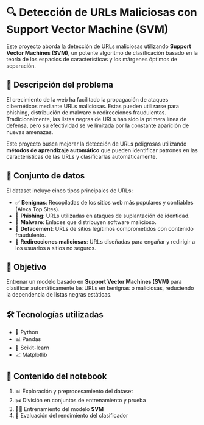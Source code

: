 # 🔍 Detección de URLs Maliciosas con Support Vector Machine (SVM)  

Este proyecto aborda la detección de URLs maliciosas utilizando **Support Vector Machines (SVM)**, un potente algoritmo de clasificación basado en la teoría de los espacios de características y los márgenes óptimos de separación.  

## 📌 Descripción del problema  
El crecimiento de la web ha facilitado la propagación de ataques cibernéticos mediante URLs maliciosas. Estas pueden utilizarse para phishing, distribución de malware o redirecciones fraudulentas. Tradicionalmente, las listas negras de URLs han sido la primera línea de defensa, pero su efectividad se ve limitada por la constante aparición de nuevas amenazas.  

Este proyecto busca mejorar la detección de URLs peligrosas utilizando **métodos de aprendizaje automático** que pueden identificar patrones en las características de las URLs y clasificarlas automáticamente.  

## 📂 Conjunto de datos  
El dataset incluye cinco tipos principales de URLs:  
- ✅ **Benignas**: Recopiladas de los sitios web más populares y confiables (Alexa Top Sites).  
- 🎣 **Phishing**: URLs utilizadas en ataques de suplantación de identidad.  
- 🦠 **Malware**: Enlaces que distribuyen software malicioso.  
- 🚨 **Defacement**: URLs de sitios legítimos comprometidos con contenido fraudulento.  
- 🔀 **Redirecciones maliciosas**: URLs diseñadas para engañar y redirigir a los usuarios a sitios no seguros.  

## 🎯 Objetivo  
Entrenar un modelo basado en **Support Vector Machines (SVM)** para clasificar automáticamente las URLs en benignas o maliciosas, reduciendo la dependencia de listas negras estáticas.  

## 🛠️ Tecnologías utilizadas  
- 🐍 Python  
- 📊 Pandas  
- 🤖 Scikit-learn  
- 📈 Matplotlib

## 📜 Contenido del notebook  
1. 📊 Exploración y preprocesamiento del dataset  
2. ✂️ División en conjuntos de entrenamiento y prueba  
3. 🏋️‍♂️ Entrenamiento del modelo **SVM**  
4. 🔬 Evaluación del rendimiento del clasificador  
 
